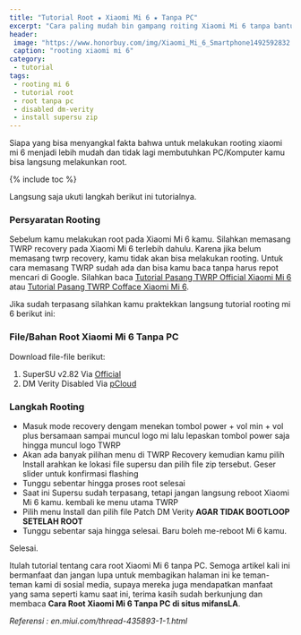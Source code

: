 ```yaml
---
title: "Tutorial Root ★ Xiaomi Mi 6 ★ Tanpa PC"
excerpt: "Cara paling mudah bin gampang roiting Xiaomi Mi 6 tanpa bantuan PC/Komputer"
header:
 image: "https://www.honorbuy.com/img/Xiaomi_Mi_6_Smartphone1492592832.jpg"
 caption: "rooting xiaomi mi 6"
category:
 - tutorial
tags:
 - rooting mi 6
 - tutorial root
 - root tanpa pc
 - disabled dm-verity
 - install supersu zip
---
```


Siapa yang bisa menyangkal fakta bahwa untuk melakukan rooting xiaomi mi 6 menjadi lebih mudah dan tidak lagi membutuhkan PC/Komputer kamu bisa langsung melakunkan root.

{% include toc %}

Langsung saja ukuti langkah berikut ini tutorialnya.

### Persyaratan Rooting

Sebelum kamu melakukan root pada Xiaomi Mi 6 kamu. Silahkan memasang TWRP recovery pada Xiaomi Mi 6 terlebih dahulu. Karena jika belum memasang twrp recovery, kamu tidak akan bisa melakukan rooting. Untuk cara memasang TWRP sudah ada dan bisa kamu baca tanpa harus repot mencari di Google. Silahkan baca [Tutorial Pasang TWRP Official Xiaomi Mi 6](https://mi.knoacc.org/cara-pasang-twrp-official-xiaomi-mi-6) atau [Tutorial Pasang TWRP Cofface Xiaomi Mi 6](https://mi.knoacc.org/cara-pasang-twrp-cofface-xiaomi-mi-6).

Jika sudah terpasang silahkan kamu praktekkan langsung tutorial rooting mi 6 berikut ini:

### File/Bahan Root Xiaomi Mi 6 Tanpa PC
Download file-file berikut:

1. SuperSU v2.82 Via [Official](/dl/any?dom=dl.knoacc.org&code=8f&name=SuperSU-v2.82-201705271822.zip&size=dl.knoacc.org)
2. DM Verity Disabled Via [pCloud](https://mi.knoacc.org/dl/pcloud?code=XZcFrX7ZzqihMUSpoYmDUbxrthb1zLGMhU0X&name=no-verity-opt-encrypt-5.1.zip&size=1MB)

### Langkah Rooting

- Masuk mode recovery dengam menekan tombol power + vol min + vol plus bersamaan sampai muncul logo mi lalu lepaskan tombol power saja hingga muncul logo TWRP
- Akan ada banyak pilihan menu di TWRP Recovery kemudian kamu pilih <span class="btn btn--primary">Install</span> arahkan ke lokasi file supersu dan pilih file zip tersebut. Geser slider untuk konfirmasi flashing
- Tunggu sebentar hingga proses root selesai
- Saat ini Supersu sudah terpasang, tetapi jangan langsung reboot Xiaomi Mi 6 kamu. kembali ke menu utama TWRP
- Pilih menu <span class="btn btn--primary">Install</span> dan pilih file Patch DM Verity **AGAR TIDAK BOOTLOOP SETELAH ROOT**
- Tunggu sebentar saja hingga selesai. Baru boleh me-reboot Mi 6 kamu.

Selesai.

Itulah tutorial tentang cara root Xiaomi Mi 6 tanpa PC. Semoga artikel kali ini bermanfaat dan jangan lupa untuk membagikan halaman ini ke teman-teman kami di sosial media, supaya mereka juga mendapatkan manfaat yang sama seperti kamu saat ini, terima kasih sudah berkunjung dan membaca **Cara Root Xiaomi Mi 6 Tanpa PC di situs mifansLA**.

_Referensi : en.miui.com/thread-435893-1-1.html_
